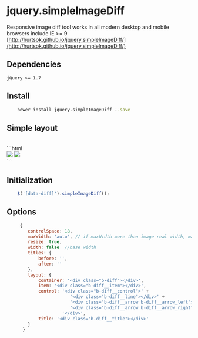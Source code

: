 # jquery.simpleImageDiff

Responsive image diff tool works in all modern desktop and mobile browsers include IE >= 9
<br/>
[http://hurtsok.github.io/jquery.simpleImageDiff/](http://hurtsok.github.io/jquery.simpleImageDiff/) 

## Dependencies
`jQuery >= 1.7`

## Install
```cmd
    bower install jquery.simpleImageDiff --save
```
 
## Simple layout
<br/>
```html
    <div data-diff>
        <img src="images/1.jpg" />
        <img src="images/2.jpg" />
    </div> 
```

## Initialization
```js
    $('[data-diff]').simpleImageDiff();
```

## Options
```js 
     { 
        controlSpace: 18,
        maxWidth: 'auto', // if maxWidth more than image real width, maxWidth=imageRealWidth,
        resize: true,
        width: false  //base width 
        titles: {
            before: '',
            after: ''
        },
        layout: {
            container: '<div class="b-diff"></div>',
            item: '<div class="b-diff__item"></div>',
            control: '<div class="b-diff__control">' +
                        '<div class="b-diff__line"></div>' +
                        '<div class="b-diff__arrow b-diff__arrow_left"></div>' +
                        '<div class="b-diff__arrow b-diff__arrow_right"></div>' +
                     '</div>',
            title: '<div class="b-diff__title"></div>'
        }
      }      
```